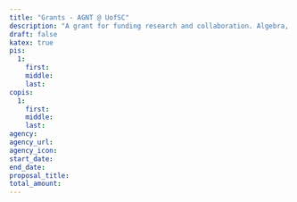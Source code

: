 ```yaml
---
title: "Grants - AGNT @ UofSC"
description: "A grant for funding research and collaboration. Algebra, Geometry, and Number Theory at the University of South Carolina. "
draft: false
katex: true
pis:
  1: 
    first:
    middle:
    last:
copis:
  1:
    first:
    middle:
    last:
agency:
agency_url:
agency_icon:
start_date:
end_date:
proposal_title:
total_amount: 
---
```

